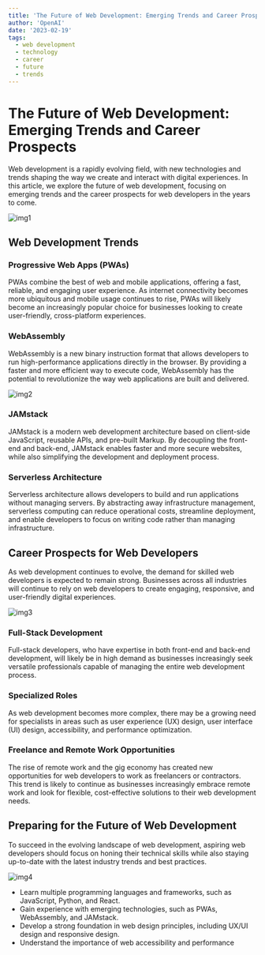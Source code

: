 ```yaml
---
title: 'The Future of Web Development: Emerging Trends and Career Prospects'
author: 'OpenAI'
date: '2023-02-19'
tags:
  - web development
  - technology
  - career
  - future
  - trends
---
```


# The Future of Web Development: Emerging Trends and Career Prospects

Web development is a rapidly evolving field, with new technologies and trends shaping the way we create and interact with digital experiences. In this article, we explore the future of web development, focusing on emerging trends and the career prospects for web developers in the years to come.

![img1](https://www.freecodecamp.org/news/content/images/2019/11/web_development_cover.jpg)

## Web Development Trends

### Progressive Web Apps (PWAs)

PWAs combine the best of web and mobile applications, offering a fast, reliable, and engaging user experience. As internet connectivity becomes more ubiquitous and mobile usage continues to rise, PWAs will likely become an increasingly popular choice for businesses looking to create user-friendly, cross-platform experiences.

### WebAssembly

WebAssembly is a new binary instruction format that allows developers to run high-performance applications directly in the browser. By providing a faster and more efficient way to execute code, WebAssembly has the potential to revolutionize the way web applications are built and delivered.

![img2](https://www.sitepen.com/blog/wp-content/uploads/2017/03/webassembly.png)

### JAMstack

JAMstack is a modern web development architecture based on client-side JavaScript, reusable APIs, and pre-built Markup. By decoupling the front-end and back-end, JAMstack enables faster and more secure websites, while also simplifying the development and deployment process.

### Serverless Architecture

Serverless architecture allows developers to build and run applications without managing servers. By abstracting away infrastructure management, serverless computing can reduce operational costs, streamline deployment, and enable developers to focus on writing code rather than managing infrastructure.

## Career Prospects for Web Developers

As web development continues to evolve, the demand for skilled web developers is expected to remain strong. Businesses across all industries will continue to rely on web developers to create engaging, responsive, and user-friendly digital experiences.

![img3](https://www.babbage.co.nz/wp-content/uploads/2018/11/Web-Developer-Career-Path.jpg)

### Full-Stack Development

Full-stack developers, who have expertise in both front-end and back-end development, will likely be in high demand as businesses increasingly seek versatile professionals capable of managing the entire web development process.

### Specialized Roles

As web development becomes more complex, there may be a growing need for specialists in areas such as user experience (UX) design, user interface (UI) design, accessibility, and performance optimization.

### Freelance and Remote Work Opportunities

The rise of remote work and the gig economy has created new opportunities for web developers to work as freelancers or contractors. This trend is likely to continue as businesses increasingly embrace remote work and look for flexible, cost-effective solutions to their web development needs.

## Preparing for the Future of Web Development

To succeed in the evolving landscape of web development, aspiring web developers should focus on honing their technical skills while also staying up-to-date with the latest industry trends and best practices.

![img4](https://www.freecodecamp.org/news/content/images/2019/11/web_development_learning.jpg)

- Learn multiple programming languages and frameworks, such as JavaScript, Python, and React.
- Gain experience with emerging technologies, such as PWAs, WebAssembly, and JAMstack.
- Develop a strong foundation in web design principles, including UX/UI design and responsive design.
- Understand the importance of web accessibility and performance
